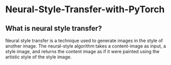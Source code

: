 # Neural-Style-Transfer-with-PyTorch

## What is neural style transfer?
Neural style transfer is a technique used to generate images in the style of another image. The neural-style algorithm takes a content-image as input, a style image, and returns the content image as if it were painted using the artistic style of the style image.
